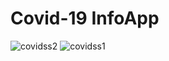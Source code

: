 # Covid-19 InfoApp

![covidss2](https://user-images.githubusercontent.com/64647858/88369854-848c1d00-cdae-11ea-969e-97ea9670eecb.JPG)
![covidss1](https://user-images.githubusercontent.com/64647858/88369840-7fc76900-cdae-11ea-9c1c-7e92d8840231.JPG)

